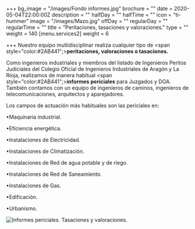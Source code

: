 +++
bg_image = "/images/Fondo informes.jpg"
brochure = ""
date = 2020-05-04T22:00:00Z
description = ""
halfDay = ""
halfTime = ""
icon = "ti-hummer"
image = "/images/Mazo.jpg"
offDay = ""
regularDay = ""
regularTime = ""
title = "Peritaciones, tasaciones y valoraciones."
type = ""
weight = 140
[menu.services2]
weight = 6

+++
Nuestro equipo multidisciplinar realiza cualquier tipo de <span style="color:#2AB441";>**peritaciones, valoraciones o tasaciones.** </span>

Como ingenieros industriales y miembros del listado de Ingenieros Peritos Judiciales del Colegio Oficial de Ingenieros Industriales de Aragón y La Rioja, realizamos de manera habitual <span style="color:#2AB441";>**informes periciales** </span>para Juzgados y DGA. También contamos con un equipo de ingenieros de caminos, ingenieros de telecomunicaciones, arquitectos y aparejadores.

Los campos de actuación más habituales son las periciales en:

•Maquinaria industrial.

•Eficiencia energética.

•Instalaciones de Electricidad.

•Instalaciones de Climatización.

•Instalaciones de Red de agua potable y de riego.

•Instalaciones de Red de Saneamiento.

•Instalaciones de Gas.

•Edificación.

•Urbanismo.

![Informes periciales. Tasaciones y valoraciones.](/images/Periciales.jpg "Informes periciales. Tasaciones y valoraciones.")